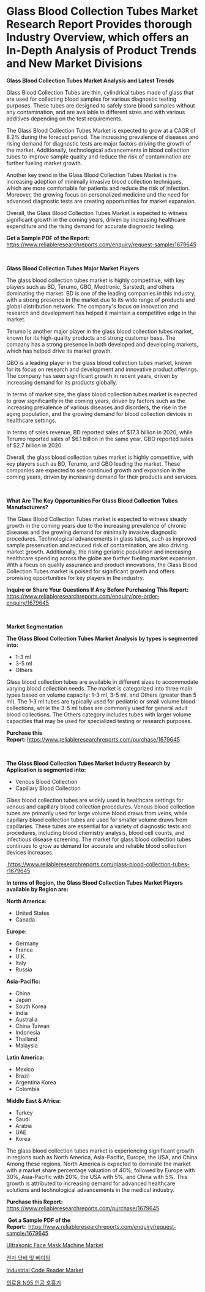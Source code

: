 <p><h1>Glass Blood Collection Tubes Market Research Report Provides thorough Industry Overview, which offers an In-Depth Analysis of Product Trends and New Market Divisions</h1></p><p><strong>Glass Blood Collection Tubes Market Analysis and Latest Trends</strong></p>
<p><p>Glass Blood Collection Tubes are thin, cylindrical tubes made of glass that are used for collecting blood samples for various diagnostic testing purposes. These tubes are designed to safely store blood samples without any contamination, and are available in different sizes and with various additives depending on the test requirements.</p><p>The Glass Blood Collection Tubes Market is expected to grow at a CAGR of 8.2% during the forecast period. The increasing prevalence of diseases and rising demand for diagnostic tests are major factors driving the growth of the market. Additionally, technological advancements in blood collection tubes to improve sample quality and reduce the risk of contamination are further fueling market growth.</p><p>Another key trend in the Glass Blood Collection Tubes Market is the increasing adoption of minimally invasive blood collection techniques, which are more comfortable for patients and reduce the risk of infection. Moreover, the growing focus on personalized medicine and the need for advanced diagnostic tests are creating opportunities for market expansion.</p><p>Overall, the Glass Blood Collection Tubes Market is expected to witness significant growth in the coming years, driven by increasing healthcare expenditure and the rising demand for accurate diagnostic testing.</p></p>
<p><strong>Get a Sample PDF of the Report:&nbsp;</strong> <a href="https://www.reliableresearchreports.com/enquiry/request-sample/1679645">https://www.reliableresearchreports.com/enquiry/request-sample/1679645</a></p>
<p>&nbsp;</p>
<p><strong>Glass Blood Collection Tubes Major Market Players</strong></p>
<p><p>The glass blood collection tubes market is highly competitive, with key players such as BD, Terumo, GBO, Medtronic, Sarstedt, and others dominating the market. BD is one of the leading companies in this industry, with a strong presence in the market due to its wide range of products and global distribution network. The company's focus on innovation and research and development has helped it maintain a competitive edge in the market.</p><p>Terumo is another major player in the glass blood collection tubes market, known for its high-quality products and strong customer base. The company has a strong presence in both developed and developing markets, which has helped drive its market growth.</p><p>GBO is a leading player in the glass blood collection tubes market, known for its focus on research and development and innovative product offerings. The company has seen significant growth in recent years, driven by increasing demand for its products globally.</p><p>In terms of market size, the glass blood collection tubes market is expected to grow significantly in the coming years, driven by factors such as the increasing prevalence of various diseases and disorders, the rise in the aging population, and the growing demand for blood collection devices in healthcare settings.</p><p>In terms of sales revenue, BD reported sales of $17.3 billion in 2020, while Terumo reported sales of $6.1 billion in the same year. GBO reported sales of $2.7 billion in 2020.</p><p>Overall, the glass blood collection tubes market is highly competitive, with key players such as BD, Terumo, and GBO leading the market. These companies are expected to see continued growth and expansion in the coming years, driven by increasing demand for their products and services.</p></p>
<p>&nbsp;</p>
<p><strong>What Are The Key Opportunities For Glass Blood Collection Tubes Manufacturers?</strong></p>
<p><p>The Glass Blood Collection Tubes market is expected to witness steady growth in the coming years due to the increasing prevalence of chronic diseases and the growing demand for minimally invasive diagnostic procedures. Technological advancements in glass tubes, such as improved sample preservation and reduced risk of contamination, are also driving market growth. Additionally, the rising geriatric population and increasing healthcare spending across the globe are further fueling market expansion. With a focus on quality assurance and product innovations, the Glass Blood Collection Tubes market is poised for significant growth and offers promising opportunities for key players in the industry.</p></p>
<p><strong>Inquire or Share Your Questions If Any Before Purchasing This Report:</strong> <a href="https://www.reliableresearchreports.com/enquiry/pre-order-enquiry/1679645">https://www.reliableresearchreports.com/enquiry/pre-order-enquiry/1679645</a></p>
<p>&nbsp;</p>
<p><strong>Market Segmentation</strong></p>
<p><strong>The Glass Blood Collection Tubes Market Analysis by types is segmented into:</strong></p>
<p><ul><li>1-3 ml</li><li>3-5 ml</li><li>Others</li></ul></p>
<p><p>Glass blood collection tubes are available in different sizes to accommodate varying blood collection needs. The market is categorized into three main types based on volume capacity: 1-3 ml, 3-5 ml, and Others (greater than 5 ml). The 1-3 ml tubes are typically used for pediatric or small volume blood collections, while the 3-5 ml tubes are commonly used for general adult blood collections. The Others category includes tubes with larger volume capacities that may be used for specialized testing or research purposes.</p></p>
<p><strong>Purchase this Report:&nbsp;</strong><a href="https://www.reliableresearchreports.com/purchase/1679645">https://www.reliableresearchreports.com/purchase/1679645</a></p>
<p>&nbsp;</p>
<p><strong>The Glass Blood Collection Tubes Market Industry Research by Application is segmented into:</strong></p>
<p><ul><li>Venous Blood Collection</li><li>Capillary Blood Collection</li></ul></p>
<p><p>Glass blood collection tubes are widely used in healthcare settings for venous and capillary blood collection procedures. Venous blood collection tubes are primarily used for large volume blood draws from veins, while capillary blood collection tubes are used for smaller volume draws from capillaries. These tubes are essential for a variety of diagnostic tests and procedures, including blood chemistry analysis, blood cell counts, and infectious disease screening. The market for glass blood collection tubes continues to grow as demand for accurate and reliable blood collection devices increases.</p></p>
<p><a href="https://www.reliableresearchreports.com/glass-blood-collection-tubes-r1679645">&nbsp;https://www.reliableresearchreports.com/glass-blood-collection-tubes-r1679645</a></p>
<p><strong>In terms of Region, the Glass Blood Collection Tubes Market Players available by Region are:</strong></p>
<p>
    <p> <strong> North America: </strong>
        <ul>
            <li>United States</li>
            <li>Canada</li>
        </ul>
        </p> 
    <p> <strong> Europe: </strong>
        <ul>
            <li>Germany</li>
            <li>France</li>
            <li>U.K.</li>
            <li>Italy</li>
            <li>Russia</li>
        </ul>
        </p> 
    <p> <strong> Asia-Pacific: </strong>
        <ul>
            <li>China</li>
            <li>Japan</li>
            <li>South Korea</li>
            <li>India</li>
            <li>Australia</li>
            <li>China Taiwan</li>
            <li>Indonesia</li>
            <li>Thailand</li>
            <li>Malaysia</li>
        </ul>
        </p> 
    <p> <strong> Latin America: </strong>
        <ul>
            <li>Mexico</li>
            <li>Brazil</li>
            <li>Argentina Korea</li>
            <li>Colombia</li>
        </ul>
        </p> 
    <p> <strong> Middle East & Africa: </strong>
        <ul>
            <li>Turkey</li>
            <li>Saudi</li>
            <li>Arabia</li>
            <li>UAE</li>
            <li>Korea</li>
        </ul>
    </p>
    </p>
<p><p>The glass blood collection tubes market is experiencing significant growth in regions such as North America, Asia-Pacific, Europe, the USA, and China. Among these regions, North America is expected to dominate the market with a market share percentage valuation of 40%, followed by Europe with 30%, Asia-Pacific with 20%, the USA with 5%, and China with 5%. This growth is attributed to increasing demand for advanced healthcare solutions and technological advancements in the medical industry.</p></p>
<p><strong>Purchase this Report: </strong><a href="https://www.reliableresearchreports.com/purchase/1679645">https://www.reliableresearchreports.com/purchase/1679645</a></p>
<p>&nbsp;<strong>Get a Sample PDF of the Report:&nbsp;&nbsp;</strong><a href="https://www.reliableresearchreports.com/enquiry/request-sample/1679645">https://www.reliableresearchreports.com/enquiry/request-sample/1679645</a></p>
<p><strong></strong></p>
<p><p><a href="https://github.com/kimjmgeh81/Market-Research-Report-List-1/blob/main/ultrasonic-face-mask-machine-market.md">Ultrasonic Face Mask Machine Market</a></p><p><a href="https://github.com/wallacBahrtyinger567686/Market-Research-Report-List-2/blob/main/1639729180354.md">전자 담배 및 베이핑</a></p><p><a href="https://github.com/almainyongb/Market-Research-Report-List-1/blob/main/industrial-code-reader-market.md">Industrial Code Reader Market</a></p><p><a href="https://github.com/WilburKihn5676/Market-Research-Report-List-2/blob/main/2102561180353.md">의료용 N95 인공 호흡기</a></p></p>